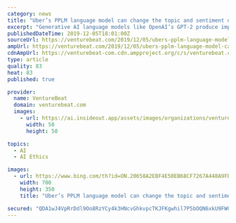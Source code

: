 ```yaml
---
category: news
title: "Uber’s PPLM language model can change the topic and sentiment of AI-generated text"
excerpt: "Generative AI language models like OpenAI’s GPT-2 produce impressively coherent and grammatical ... “There has recently been substantial discussion around the ethics of capable language models, both in their potential to recapitulate problematic social biases and for them to be directly abused for societal harm.” The Uber research team ..."
publishedDateTime: 2019-12-05T18:01:00Z
sourceUrl: https://venturebeat.com/2019/12/05/ubers-pplm-language-model-can-change-the-topic-and-sentiment-of-ai-generated-text/
ampUrl: https://venturebeat.com/2019/12/05/ubers-pplm-language-model-can-change-the-topic-and-sentiment-of-ai-generated-text/amp/
cdnAmpUrl: https://venturebeat-com.cdn.ampproject.org/c/s/venturebeat.com/2019/12/05/ubers-pplm-language-model-can-change-the-topic-and-sentiment-of-ai-generated-text/amp/
type: article
quality: 83
heat: 83
published: true

provider:
  name: VentureBeat
  domain: venturebeat.com
  images:
    - url: https://ai.insideout.app/assets/images/organizations/venturebeat.com-50x50.jpg
      width: 50
      height: 50

topics:
  - AI
  - AI Ethics

images:
  - url: https://www.bing.com/th?id=ON.20658A2EBF4E50EB68CF7267A448A9FD
    width: 700
    height: 350
    title: "Uber’s PPLM language model can change the topic and sentiment of AI-generated text"

secured: "QDA1wJ4VpRrDdl9Oo8RzYCy4k3HNcvGhkvpcTKJFKgwhil7P5bOQN6xkU9FWQoUdwS3AGs26v4/latzvTrpt+qC6rIQ1EU273VSkDISEo3165n2K3BinFu9ObyX0dtOM0kBS/hvyzsC6aujK+TN45qjQVqzNX3vcQNfAnFRn3ZhDmnqDj+J7IPfL3sGg9L7QZrnR1hF/ozuxRU5AkOplsbx+gT/bj1/o02gXKaId0MXgFOGk3bumeICK/R/vK9kQFJotFQGr9MWu4M7CT6FAHA==;6qU9kTToAEF3RjJN+Ve0NQ=="
---
```


